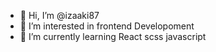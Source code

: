 - 👋 Hi, I’m @izaaki87
- 👀 I’m interested in frontend Developoment
- 🌱 I’m currently learning React scss javascript

<!---
izaaki87/izaaki87 is a ✨ special ✨ repository because its `README.md` (this file) appears on your GitHub profile.
You can click the Preview link to take a look at your changes.
--->
